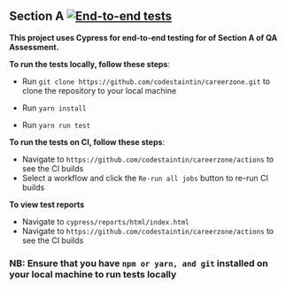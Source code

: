## Section A [![End-to-end tests](https://github.com/codestaintin/careerzone/actions/workflows/main.yml/badge.svg)](https://github.com/codestaintin/careerzone/actions/workflows/main.yml)

**This project uses Cypress for end-to-end testing for of Section A of QA Assessment.**

**To run the tests locally, follow these steps**:

- Run `git clone https://github.com/codestaintin/careerzone.git` to clone the repository to your local machine

- Run `yarn install`

- Run `yarn run test`

**To run the tests on CI, follow these steps**:
- Navigate to `https://github.com/codestaintin/careerzone/actions` to see the CI builds
- Select a workflow and click the `Re-run all jobs` button to re-run CI builds

**To view test reports**
- Navigate to `cypress/reports/html/index.html`
- Navigate to `https://github.com/codestaintin/careerzone/actions` to see the CI builds
### NB: Ensure that you have `npm or yarn, and git` installed on your local machine to run tests locally
